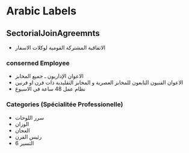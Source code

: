 # Arabic Labels

## SectorialJoinAgreemnts

* الاتفاقية المشتركة القومية لوكلات الاسفار

### conserned Employee

* الاعوان الإداريون ـ جميع المخابز
* الاعوان الفنيون التابعون للمخابز العصرية و المخابز التقليدية ذات فرن او فرنين
* نظام عمل 48 ساعة في الاسبوع

### Categories (Spécialitée Professionelle)

* سرر اللوحات
* الوزان
* العجان
* رئيس الفرن
* التسير 6
